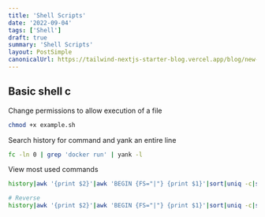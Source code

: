 ```yaml
---
title: 'Shell Scripts'
date: '2022-09-04'
tags: ['Shell']
draft: true
summary: 'Shell Scripts'
layout: PostSimple
canonicalUrl: https://tailwind-nextjs-starter-blog.vercel.app/blog/new-features-in-v1/
---
```


## Basic shell c

Change permissions to allow execution of a file

```sh
chmod +x example.sh
```

Search history for command and yank an entire line

```sh
fc -ln 0 | grep 'docker run' | yank -l
```

View most used commands

```sh
history|awk '{print $2}'|awk 'BEGIN {FS="|"} {print $1}'|sort|uniq -c|sort

# Reverse
history|awk '{print $2}'|awk 'BEGIN {FS="|"} {print $1}'|sort|uniq -c|sort -r
```
